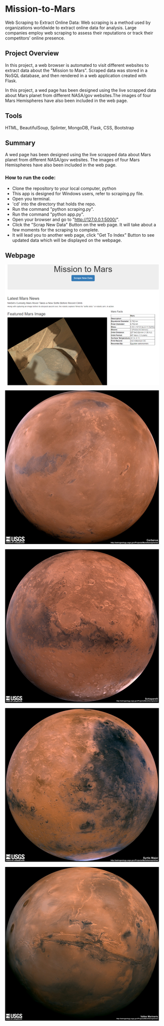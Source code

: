 # Mission-to-Mars
Web Scraping to Extract Online Data:
Web scraping is a method used by organizations worldwide to extract online data for analysis. Large companies employ web scraping 
to assess their reputations or track their competitors’ online presence.

## Project Overview 
In this project, a web browser is automated to visit different websites to extract data about the "Mission to Mars". Scraped data was 
stored in a NoSQL database, and then rendered in a web application created with Flask.

In this project, a wed page has been designed using the live scrapped data about 
Mars planet from different NASA/gov websites.The images of four Mars Hemispheres have
also been included in the web page.

## Tools
HTML, BeautifulSoup, Splinter, MongoDB, Flask, CSS, Bootstrap 

## Summary 
A wed page has been designed using the live scrapped data about Mars planet from different NASA/gov websites.
The images of four Mars Hemispheres have also been included in the web page.

### How to run the code:
- Clone the repository to your local computer, python
- This app is designed for Windows users, refer to scraping.py file.
- Open you terminal.
- 'cd' into the directory that holds the repo.
- Run the command "python scraping.py".
- Run the command "python app.py".
- Open your browser and go to "http://127.0.0.1:5000/".
- Click the "Scrap New Data" Button on the web page. It will take about a few moments for the scraping to complete.
- It will lead you to another web page, click "Get To Index" Button to see updated data which will be displayed on the webpage.


## Webpage


![alt text](images/web1.png)

![alt text](images/cerberus_enhanced.jpg)

![alt text](images/schiaparelli_enhanced.jpg)

![alt text](images/syrtis_major_enhanced.jpg)

![alt text](images/valles_marineris_enhanced.jpg)

